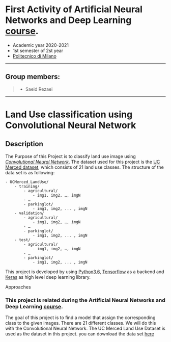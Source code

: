 First Activity of Artificial Neural Networks and Deep Learning [course](http://chrome.ws.dei.polimi.it/index.php?title=Artificial_Neural_Networks_and_Deep_Learning).
=
- Academic year 2020-2021
- 1st semester of 2st year
- [Politecnico di Milano](https://www.polimi.it/)

________________________
 Group members:
 -
> - Saeid Rezaei

________________________

# Land Use classification using Convolutional Neural Network

## Description
The Purpose of this Project is to classify land use image using [*Convolutional Neural Network*](https://en.wikipedia.org/wiki/Convolutional_neural_network). The dataset used for this project is the [UC Merced dataset](https://drive.google.com/file/d/18mva7AbCzf-rHpW5SEzpVDtoXAcVD5Mf/view?usp=sharing), which consists of 21 land use classes. The structure of the data set is as following:

 

    - UCMerced_LandUse/
        - training/
            - agricultural/
                - img1, img2, …, imgN
            - …
            - parkinglot/ 
                - img1, img2, ... , imgN
        - validation/
            - agricultural/
                - img1, img2, …, imgN
            - …
            - parkinglot/ 
                - img1, img2, ... , imgN
        - test/
            - agricultural/
                - img1, img2, …, imgN
            - …
            - parkinglot/ 
                - img1, img2, ... , imgN

This project is developed by using [Python3.6](https://www.python.org/downloads/release/python-360/), [Tensorflow](http://tensorflow.org) as a backend and [Keras](http://keras.io/) as high level deep learning library.



Approaches

### This project is related during the Artificial Neural Networks and Deep Learning [course](http://chrome.ws.dei.polimi.it/index.php?title=Artificial_Neural_Networks_and_Deep_Learning).
The goal of this project is to find a model that assign the corresponding class to the given images. There are 21 different classes. We will do this with the Convolutional Neural Network.
The UC Merced Land Use Dataset is used as the dataset in this project. you can download the data set [here](https://drive.google.com/file/d/18mva7AbCzf-rHpW5SEzpVDtoXAcVD5Mf/view?usp=sharing)
